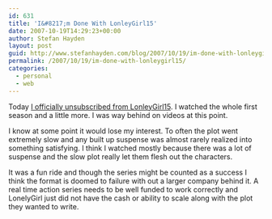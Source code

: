 ```yaml
---
id: 631
title: 'I&#8217;m Done With LonleyGirl15'
date: 2007-10-19T14:29:23+00:00
author: Stefan Hayden
layout: post
guid: http://www.stefanhayden.com/blog/2007/10/19/im-done-with-lonleygirl15/
permalink: /2007/10/19/im-done-with-lonleygirl15/
categories:
  - personal
  - web
---
```

Today <a href="http://www.lg15.com">I officially unsubscribed from LonleyGirl15</a>. I watched the whole first season and a little more. I was way behind on videos at this point. 

I know at some point it would lose my interest. To often the plot went extremely slow and any built up suspense was almost rarely realized into something satisfying. I think I watched mostly because there was a lot of suspense and the slow plot really let them flesh out the characters.

It was a fun ride and though the series might be counted as a success I think the format is doomed to failure with out a larger company behind it. A real time action series needs to be well funded to work correctly and LonelyGirl just did not have the cash or ability to scale along with the plot they wanted to write.